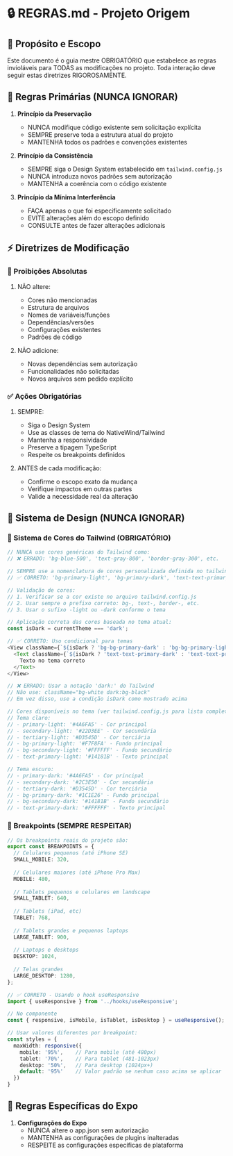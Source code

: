 # 🔒 REGRAS.md - Projeto Origem

## 🎯 Propósito e Escopo
Este documento é o guia mestre OBRIGATÓRIO que estabelece as regras invioláveis para TODAS as modificações no projeto. Toda interação deve seguir estas diretrizes RIGOROSAMENTE.

## 🚨 Regras Primárias (NUNCA IGNORAR)

1. **Princípio da Preservação**
   - NUNCA modifique código existente sem solicitação explícita
   - SEMPRE preserve toda a estrutura atual do projeto
   - MANTENHA todos os padrões e convenções existentes

2. **Princípio da Consistência**
   - SEMPRE siga o Design System estabelecido em `tailwind.config.js`
   - NUNCA introduza novos padrões sem autorização
   - MANTENHA a coerência com o código existente

3. **Princípio da Mínima Interferência**
   - FAÇA apenas o que foi especificamente solicitado
   - EVITE alterações além do escopo definido
   - CONSULTE antes de fazer alterações adicionais

## ⚡ Diretrizes de Modificação

### 🚫 Proibições Absolutas
1. NÃO altere:
   - Cores não mencionadas
   - Estrutura de arquivos
   - Nomes de variáveis/funções
   - Dependências/versões
   - Configurações existentes
   - Padrões de código

2. NÃO adicione:
   - Novas dependências sem autorização
   - Funcionalidades não solicitadas
   - Novos arquivos sem pedido explícito

### ✅ Ações Obrigatórias
1. SEMPRE:
   - Siga o Design System
   - Use as classes de tema do NativeWind/Tailwind
   - Mantenha a responsividade
   - Preserve a tipagem TypeScript
   - Respeite os breakpoints definidos

2. ANTES de cada modificação:
   - Confirme o escopo exato da mudança
   - Verifique impactos em outras partes
   - Valide a necessidade real da alteração

## 🎨 Sistema de Design (NUNCA IGNORAR)

### 🎨 Sistema de Cores do Tailwind (OBRIGATÓRIO)
```typescript
// NUNCA use cores genéricas do Tailwind como:
// ❌ ERRADO: 'bg-blue-500', 'text-gray-800', 'border-gray-300', etc.

// SEMPRE use a nomenclatura de cores personalizada definida no tailwind.config.js:
// ✅ CORRETO: 'bg-primary-light', 'bg-primary-dark', 'text-text-primary-light', etc.

// Validação de cores:
// 1. Verificar se a cor existe no arquivo tailwind.config.js
// 2. Usar sempre o prefixo correto: bg-, text-, border-, etc.
// 3. Usar o sufixo -light ou -dark conforme o tema

// Aplicação correta das cores baseada no tema atual:
const isDark = currentTheme === 'dark';

// ✅ CORRETO: Uso condicional para temas
<View className={`${isDark ? 'bg-bg-primary-dark' : 'bg-bg-primary-light'}`}>
  <Text className={`${isDark ? 'text-text-primary-dark' : 'text-text-primary-light'}`}>
    Texto no tema correto
  </Text>
</View>

// ❌ ERRADO: Usar a notação 'dark:' do Tailwind
// Não use: className="bg-white dark:bg-black"
// Em vez disso, use a condição isDark como mostrado acima

// Cores disponíveis no tema (ver tailwind.config.js para lista completa):
// Tema claro:
// - primary-light: '#4A6FA5' - Cor principal
// - secondary-light: '#22D3EE' - Cor secundária
// - tertiary-light: '#D3545D' - Cor terciária
// - bg-primary-light: '#F7F8FA' - Fundo principal
// - bg-secondary-light: '#FFFFFF' - Fundo secundário
// - text-primary-light: '#14181B' - Texto principal

// Tema escuro:
// - primary-dark: '#4A6FA5' - Cor principal
// - secondary-dark: '#2C3E50' - Cor secundária
// - tertiary-dark: '#D3545D' - Cor terciária
// - bg-primary-dark: '#1C1E26' - Fundo principal
// - bg-secondary-dark: '#14181B' - Fundo secundário
// - text-primary-dark: '#FFFFFF' - Texto principal
```

### 📱 Breakpoints (SEMPRE RESPEITAR)
```typescript
// Os breakpoints reais do projeto são:
export const BREAKPOINTS = {
  // Celulares pequenos (até iPhone SE)
  SMALL_MOBILE: 320, 
  
  // Celulares maiores (até iPhone Pro Max)
  MOBILE: 480,
  
  // Tablets pequenos e celulares em landscape
  SMALL_TABLET: 640,
  
  // Tablets (iPad, etc)
  TABLET: 768,
  
  // Tablets grandes e pequenos laptops
  LARGE_TABLET: 900,
  
  // Laptops e desktops
  DESKTOP: 1024,
  
  // Telas grandes
  LARGE_DESKTOP: 1280,
};

// ✅ CORRETO - Usando o hook useResponsive
import { useResponsive } from '../hooks/useResponsive';

// No componente
const { responsive, isMobile, isTablet, isDesktop } = useResponsive();

// Usar valores diferentes por breakpoint:
const styles = {
  maxWidth: responsive({
    mobile: '95%',    // Para mobile (até 480px)
    tablet: '70%',    // Para tablet (481-1023px)
    desktop: '50%',   // Para desktop (1024px+)
    default: '95%'    // Valor padrão se nenhum caso acima se aplicar
  })
}
```

## 📱 Regras Específicas do Expo

1. **Configurações do Expo**
   - NUNCA altere o app.json sem autorização
   - MANTENHA as configurações de plugins inalteradas
   - RESPEITE as configurações específicas de plataforma